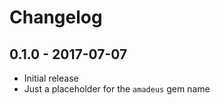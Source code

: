 # Changelog

## 0.1.0 - 2017-07-07

* Initial release
* Just a placeholder for the `amadeus` gem name
